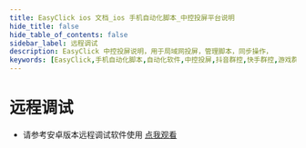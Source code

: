 ```yaml
---
title: EasyClick ios 文档_ios 手机自动化脚本_中控投屏平台说明
hide_title: false
hide_table_of_contents: false
sidebar_label: 远程调试
description: EasyClick 中控投屏说明，用于局域网投屏，管理脚本，同步操作，
keywords: [EasyClick,手机自动化脚本,自动化软件,中控投屏,抖音群控,快手群控,游戏群控]
---
```


# 远程调试
- 请参考安卓版本远程调试软件使用 [点我观看](/docs/zh-cn/advance/remotedebug)
